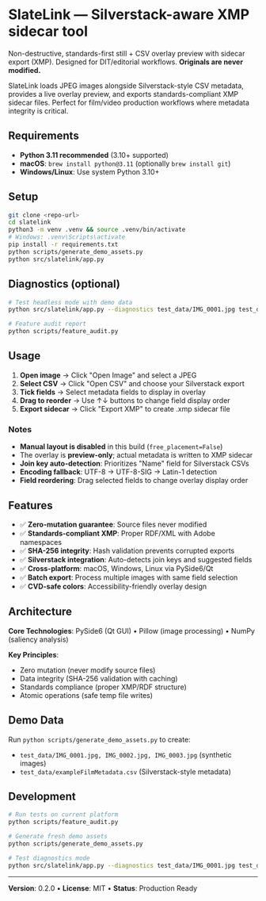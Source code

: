 # SlateLink — Silverstack-aware XMP sidecar tool

Non-destructive, standards-first still + CSV overlay preview with sidecar export (XMP). Designed for DIT/editorial workflows. **Originals are never modified.**

SlateLink loads JPEG images alongside Silverstack-style CSV metadata, provides a live overlay preview, and exports standards-compliant XMP sidecar files. Perfect for film/video production workflows where metadata integrity is critical.

## Requirements

- **Python 3.11 recommended** (3.10+ supported)
- **macOS**: `brew install python@3.11` (optionally `brew install git`)
- **Windows/Linux**: Use system Python 3.10+

## Setup

```bash
git clone <repo-url>
cd slatelink
python3 -m venv .venv && source .venv/bin/activate
# Windows: .venv\Scripts\activate
pip install -r requirements.txt
python scripts/generate_demo_assets.py
python src/slatelink/app.py
```

## Diagnostics (optional)

```bash
# Test headless mode with demo data
python src/slatelink/app.py --diagnostics test_data/IMG_0001.jpg test_data/exampleFilmMetadata.csv

# Feature audit report  
python scripts/feature_audit.py
```

## Usage

1. **Open image** → Click "Open Image" and select a JPEG
2. **Select CSV** → Click "Open CSV" and choose your Silverstack export
3. **Tick fields** → Select metadata fields to display in overlay
4. **Drag to reorder** → Use ↑↓ buttons to change field display order
5. **Export sidecar** → Click "Export XMP" to create .xmp sidecar file

### Notes

- **Manual layout is disabled** in this build (`free_placement=False`)
- The overlay is **preview-only**; actual metadata is written to XMP sidecar
- **Join key auto-detection**: Prioritizes "Name" field for Silverstack CSVs
- **Encoding fallback**: UTF-8 → UTF-8-SIG → Latin-1 detection
- **Field reordering**: Drag selected fields to change overlay display order

## Features

- ✅ **Zero-mutation guarantee**: Source files never modified
- ✅ **Standards-compliant XMP**: Proper RDF/XML with Adobe namespaces  
- ✅ **SHA-256 integrity**: Hash validation prevents corrupted exports
- ✅ **Silverstack integration**: Auto-detects join keys and suggested fields
- ✅ **Cross-platform**: macOS, Windows, Linux via PySide6/Qt
- ✅ **Batch export**: Process multiple images with same field selection
- ✅ **CVD-safe colors**: Accessibility-friendly overlay design

## Architecture

**Core Technologies**: PySide6 (Qt GUI) • Pillow (image processing) • NumPy (saliency analysis)

**Key Principles**: 
- Zero mutation (never modify source files)
- Data integrity (SHA-256 validation with caching)
- Standards compliance (proper XMP/RDF structure)
- Atomic operations (safe temp file writes)

## Demo Data

Run `python scripts/generate_demo_assets.py` to create:

- `test_data/IMG_0001.jpg, IMG_0002.jpg, IMG_0003.jpg` (synthetic images)
- `test_data/exampleFilmMetadata.csv` (Silverstack-style metadata)

## Development

```bash
# Run tests on current platform
python scripts/feature_audit.py

# Generate fresh demo assets  
python scripts/generate_demo_assets.py

# Test diagnostics mode
python src/slatelink/app.py --diagnostics test_data/IMG_0001.jpg test_data/exampleFilmMetadata.csv
```

---

**Version**: 0.2.0 • **License**: MIT • **Status**: Production Ready